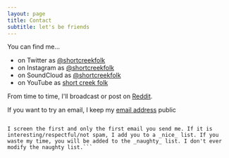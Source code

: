 ```yaml
---
layout: page
title: Contact
subtitle: let's be friends
---
```


You can find me...

+ on Twitter as [@shortcreekfolk](https://twitter.com/shortcreekfolk)
+ on Instagram as [@shortcreekfolk](https://www.instagram.com/shortcreekfolk)
+ on SoundCloud as [@shortcreekfolk](https://soundcloud.com/shortcreekfolk)
+ on YouTube as [short creek folk](https://youtube.com/channel/UC9SF1h-1NzmbbXmLWbIDn0w)

From time to time, I'll broadcast or post on [Reddit](https://www.reddit.com/user/sbguitarguy).

If you want to try an email, I keep my [email address](mailto:shortcreekfolk@gmail.com) public

```NOTE:

I screen the first and only the first email you send me. If it is interesting/respectful/not spam, I add you to a _nice_ list. If you waste my time, you will be added to the _naughty_ list. I don't ever modify the naughty list.```
